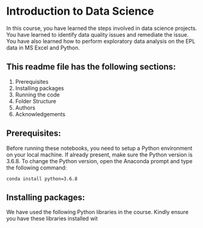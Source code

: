 # Introduction to Data Science

In this course, you have learned the steps involved in data science projects. You have learned to identify data quality issues and remediate the issue. You have also learned how to perform exploratory data analysis on the EPL data in MS Excel and Python.

## This readme file has the following sections:
1. Prerequisites
2. Installing packages
3. Running the code
4. Folder Structure
5. Authors
6. Acknowledgements


## Prerequisites:
Before running these notebooks, you need to setup a Python environment on your local machine. If already present, make sure the Python version is 3.6.8. To change the Python version, open the Anaconda prompt and type the following command: 

	conda install python=3.6.8

## Installing packages:
We have used the following Python libraries in the course. Kindly ensure you have these libraries installed wit
